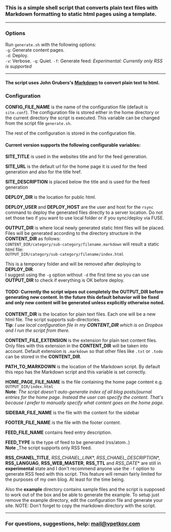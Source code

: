 ### This is a simple shell script that converts plain text files with Markdown formatting to static html pages using a template.

-------------------------------------------------

### Options

Run `generate.sh` with the following options:  
`-g`: Generate content pages.  
`-d`: Deploy.  
`-v`: Verbose.
`-q`: Quiet.
`-f`: Generate feed: _Experimental: Currently only RSS is supported_

-------------------------------------------------

#### The script uses John Grubers's [Markdown](http://daringfireball.net/projects/markdown/) to convert plain text to html.

### Configuration

**CONFIG_FILE_NAME** is the name of the configuration file (default is `site.conf`). The configuration file is stored either in the home directory or the current directory the script is executed. This variable can be changed from the script file `generate.sh`.

The rest of the configuration is stored in the configuration file.

#### Current version supports the following configurable variables:

**SITE_TITLE** is used in the websites title and for the feed generation.

**SITE_URL** is the default url for the home page it is used for the feed generation and also for the title href.

**SITE_DESCRIPTION** is placed below the title and is used for the feed generation

**DEPLOY_DIR** is the location for public html.

**DEPLOY_USER** and **DEPLOY_HOST** are the user and host for the `rsync` command to deploy the generated files directly to a server location.
Do not set those two if you want to use local folder or if you sync/deploy via FUSE.

**OUTPUT_DIR** is where local newly generated static html files will be placed. Files will be generated according to the directory structure in the **CONTENT_DIR** as follows:  
`CONTENT_DIR/category/sub-category/filename.markdown` will result a static html file:  
`OUTPUT_DIR/category/sub-category/filename/index.html`

This is a temporary folder and will be removed after deploying to **DEPLOY_DIR**.  
I suggest using the `-g` option without `-d` the first time so you can use **OUTPUT_DIR** to check if everything is OK before deploy.  

#### **TODO**: Currently the script wipes out completely the **OUTPUT_DIR** before generating new content. In the future this default behavior will be fixed and only new content will be generated unless explicitly otherwise noted.

**CONTENT_DIR** is the location for plain text files. Each one will be a new html file. The script supports sub-directories.  
**Tip**: _I use local configuration file in my **CONTENT_DIR** which is on Dropbox and I run the script from there._

**CONTENT_FILE_EXTENSION** is the extension for plain text content files. Only files with this extension in the **CONTENT_DIR** will be taken into account. Default extension is `.markdown` so that other files like `.txt` or `.todo` can be stored in the **CONTENT_DIR**.

**PATH_TO_MARKDOWN** is the location of the Markdown script. By default this repo has the Markdown script and this variable is set correctly.

**HOME_PAGE_FILE_NAME** is the file containing the home page content e.g. `OUTPUT_DIR/index.html`  
**Note**: _The script doesn't auto-generate index of all blog posts/journal entries for the home page. Instead the user can specify the content. That's because I prefer to manually specify what content goes on the home page._

**SIDEBAR_FILE_NAME** is the file with the content for the sidebar

**FOOTER_FILE_NAME** is the file with the footer content.

**FEED_FILE_NAME** contains feed entry description.

**FEED_TYPE** is the type of feed to be generated (rss/atom..)  
**Note** _The script supports only RSS feed.

**RSS_CHANEL_TITLE**, *RSS_CHANEL_LINK**, *RSS_CHANEL_DESCRIPTION**, **RSS_LANGUAG**, **RSS_WEB_MASTER**, **RSS_TTL** and *RSS_DATE** are still in **experimental** state and I don't recommend anyone use the `-f` option to generate RSS feed with this script. This feature will remain fairly limited for the purposes of my own blog. At least for the time being.


Also the **example** directory contains sample files and the script is supposed to work out of the box and be able to generate the example.
To setup just remove the example directory, edit the configuration file and generate your site.
NOTE: Don't forget to copy the markdown directory with the script.

-------------------------------------------------

### For questions, suggestions, help: [mail@vpetkov.com](mailto:mail@vpetkov.com)

